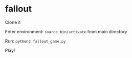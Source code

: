 # fallout

Clone it

Enter environment: `source bin/activate` from main directory

Run: `python3 fallout_game.py`

Play!
